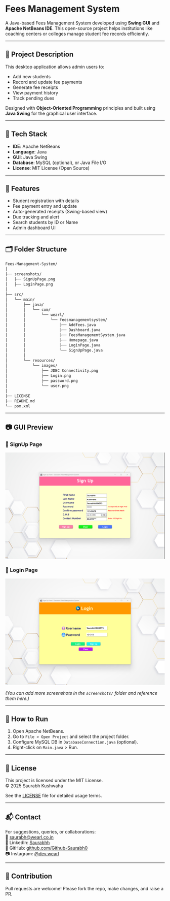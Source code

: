 # Fees Management System

A Java-based Fees Management System developed using **Swing GUI** and **Apache NetBeans IDE**. This open-source project helps institutions like coaching centers or colleges manage student fee records efficiently.

---

## 📌 Project Description

This desktop application allows admin users to:

- Add new students  
- Record and update fee payments  
- Generate fee receipts  
- View payment history  
- Track pending dues  

Designed with **Object-Oriented Programming** principles and built using **Java Swing** for the graphical user interface.

---

## 🧰 Tech Stack

- **IDE**: Apache NetBeans  
- **Language**: Java  
- **GUI**: Java Swing  
- **Database**: MySQL (optional), or Java File I/O  
- **License**: MIT License (Open Source)

---

## 🎯 Features

- Student registration with details  
- Fee payment entry and update  
- Auto-generated receipts (Swing-based view)  
- Due tracking and alert  
- Search students by ID or Name  
- Admin dashboard UI

---

## 🗂️ Folder Structure

```
Fees-Management-System/
│
├── screenshots/
│   ├── SignUpPage.png 
│   ├── LoginPage.png
│
├── src/
│   └── main/
│       ├── java/
│       │   └── com/
│       │       └── wearl/
│       │           └── feesmanagementsystem/
│       │               ├── Addfees.java
│       │               ├── Dashboard.java
│       │               ├── FeesManagementSystem.java
│       │               ├── Homepage.java
│       │               ├── LoginPage.java
│       │               └── SignUpPage.java
│       │
│       └── resources/
│           └── images/
│               ├── JDBC Connectivity.png
│               ├── Login.png
│               ├── password.png
│               └── user.png
│
├── LICENSE
├── README.md
└── pom.xml
```

---

## 📷 GUI Preview

### 📝 SignUp Page  
![SignUp GUI](screenshots/SignUpPage.png)

### 📝 Login Page 
![Login GUI](screenshots/LoginPage.png)

*(You can add more screenshots in the `screenshots/` folder and reference them here.)*

---

## 🚀 How to Run

1. Open Apache NetBeans.  
2. Go to `File > Open Project` and select the project folder.  
3. Configure MySQL DB in `DatabaseConnection.java` (optional).  
4. Right-click on `Main.java` > Run.

---

## 📄 License

This project is licensed under the MIT License.  
© 2025 Saurabh Kushwaha

See the [LICENSE](./LICENSE) file for detailed usage terms.

---

## 📬 Contact

For suggestions, queries, or collaborations:  
📧 saurabh@wearl.co.in  
🔗 LinkedIn: [Saurabhh](https://www.linkedin.com/in/saurabh884095/)  
🔗 GitHub: [github.com/Github-Saurabh0](https://github.com/Github-Saurabh0)  
📷 Instagram: [@dev.wearl](https://instagram.com/dev.wearl)

---

## 🤝 Contribution

Pull requests are welcome! Please fork the repo, make changes, and raise a PR.